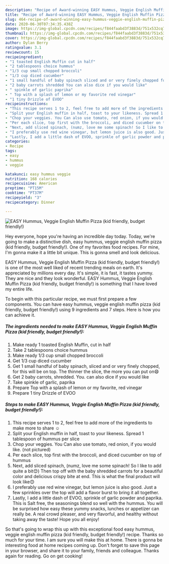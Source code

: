 ```yaml
---
description: "Recipe of Award-winning EASY Hummus, Veggie English Muffin Pizza (kid friendly, budget friendly!)"
title: "Recipe of Award-winning EASY Hummus, Veggie English Muffin Pizza (kid friendly, budget friendly!)"
slug: 464-recipe-of-award-winning-easy-hummus-veggie-english-muffin-pizza-kid-friendly-budget-friendly
date: 2020-06-30T07:34:35.438Z
image: https://img-global.cpcdn.com/recipes/f844faabd3f3883d/751x532cq70/easy-hummus-veggie-english-muffin-pizza-kid-friendly-budget-friendly-recipe-main-photo.jpg
thumbnail: https://img-global.cpcdn.com/recipes/f844faabd3f3883d/751x532cq70/easy-hummus-veggie-english-muffin-pizza-kid-friendly-budget-friendly-recipe-main-photo.jpg
cover: https://img-global.cpcdn.com/recipes/f844faabd3f3883d/751x532cq70/easy-hummus-veggie-english-muffin-pizza-kid-friendly-budget-friendly-recipe-main-photo.jpg
author: Dylan Berry
ratingvalue: 3.1
reviewcount: 15
recipeingredient:
- "1 toasted English Muffin cut in half"
- "2 tablespoons choice hummus"
- "1/3 cup small chopped broccoli"
- "1/3 cup diced cucumber"
- "1 small handful of baby spinach sliced and or very finely chopped for this will be on top The thinner the slice the more you can put on"
- "2 baby carrots shredded You can also dice if you would like"
- " spinkle of garlic paprika"
- " Top with a splash of lemon or my favorite red vinegar"
- "1 tiny Drizzle of EVOO"
recipeinstructions:
- "This recipe serves 1 to 2, feel free to add more of the ingredients to make more to share ☺"
- "Split your English muffin in half, toast to your likeness. Spread 1 tablespoon of hummus per slice"
- "Chop your veggies. You Can also use tomato, red onion, if you would like. (not pictured)"
- "Per each slice, top first with the broccoli, and diced cucumber on top of hummus"
- "Next, add sliced spinach, (numz, love me some spinach! So I like to add quite a bit😊) Then top off with the baby shredded carrots for a beautiful color and delicious crispy bite at end. This is what the final product will look like😊"
- "I preferably use red wine vinegar, but lemon juice is also good. Just a few sprinkles over the top will add a flavor burst to bring it all together."
- "Lastly, I add a little dash of EVOO, sprinkle of garlic powder and paprika. This is Salt free, the seasonings blend so well with the hummus. You will be surprised how easy these yummy snacks, lunches or appetizer can really be. A real crowd pleaser,  and very flavorful, and healthy without taking away the taste! Hope you all enjoy!"
categories:
- Recipe
tags:
- easy
- hummus
- veggie

katakunci: easy hummus veggie 
nutrition: 168 calories
recipecuisine: American
preptime: "PT15M"
cooktime: "PT37M"
recipeyield: "3"
recipecategory: Dinner

---
```



![EASY Hummus, Veggie English Muffin Pizza (kid friendly, budget friendly!)](https://img-global.cpcdn.com/recipes/f844faabd3f3883d/751x532cq70/easy-hummus-veggie-english-muffin-pizza-kid-friendly-budget-friendly-recipe-main-photo.jpg)

Hey everyone, hope you're having an incredible day today. Today, we're going to make a distinctive dish, easy hummus, veggie english muffin pizza (kid friendly, budget friendly!). One of my favorites food recipes. For mine, I'm gonna make it a little bit unique. This is gonna smell and look delicious.



EASY Hummus, Veggie English Muffin Pizza (kid friendly, budget friendly!) is one of the most well liked of recent trending meals on earth. It's appreciated by millions every day. It's simple, it is fast, it tastes yummy. They are nice and they look wonderful. EASY Hummus, Veggie English Muffin Pizza (kid friendly, budget friendly!) is something that I have loved my entire life.


To begin with this particular recipe, we must first prepare a few components. You can have easy hummus, veggie english muffin pizza (kid friendly, budget friendly!) using 9 ingredients and 7 steps. Here is how you can achieve it.

<!--inarticleads1-->

##### The ingredients needed to make EASY Hummus, Veggie English Muffin Pizza (kid friendly, budget friendly!):

1. Make ready 1 toasted English Muffin, cut in half
1. Take 2 tablespoons choice hummus
1. Make ready 1/3 cup small chopped broccoli
1. Get 1/3 cup diced cucumber
1. Get 1 small handful of baby spinach, sliced and or very finely chopped, for this will be on top. The thinner the slice, the more you can put on😄
1. Get 2 baby carrots, shredded. You. can also dice if you would like
1. Take  spinkle of garlic, paprika
1. Prepare  Top with a splash of lemon or my favorite, red vinegar
1. Prepare 1 tiny Drizzle of EVOO




<!--inarticleads2-->

##### Steps to make EASY Hummus, Veggie English Muffin Pizza (kid friendly, budget friendly!):

1. This recipe serves 1 to 2, feel free to add more of the ingredients to make more to share ☺
1. Split your English muffin in half, toast to your likeness. Spread 1 tablespoon of hummus per slice
1. Chop your veggies. You Can also use tomato, red onion, if you would like. (not pictured)
1. Per each slice, top first with the broccoli, and diced cucumber on top of hummus
1. Next, add sliced spinach, (numz, love me some spinach! So I like to add quite a bit😊) Then top off with the baby shredded carrots for a beautiful color and delicious crispy bite at end. This is what the final product will look like😊
1. I preferably use red wine vinegar, but lemon juice is also good. Just a few sprinkles over the top will add a flavor burst to bring it all together.
1. Lastly, I add a little dash of EVOO, sprinkle of garlic powder and paprika. This is Salt free, the seasonings blend so well with the hummus. You will be surprised how easy these yummy snacks, lunches or appetizer can really be. A real crowd pleaser,  and very flavorful, and healthy without taking away the taste! Hope you all enjoy!




So that's going to wrap this up with this exceptional food easy hummus, veggie english muffin pizza (kid friendly, budget friendly!) recipe. Thanks so much for your time. I am sure you will make this at home. There is gonna be interesting food at home recipes coming up. Don't forget to save this page in your browser, and share it to your family, friends and colleague. Thanks again for reading. Go on get cooking!
